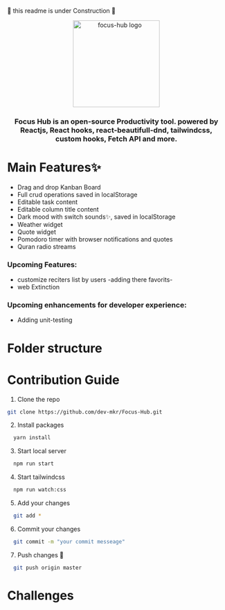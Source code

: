 
 🚧 this readme is under Construction 🚧
  <p align="center">
  <a href="https://focus-hub.netlify.app" target="_blank">
    <img alt="focus-hub logo" height="200"  src="https://user-images.githubusercontent.com/101500659/184385526-24316c1e-0c48-41a7-aa9c-81216f256da7.png"/>
  </a>
  
<h3 align="center"> Focus Hub is an open‑source Productivity tool. powered by Reactjs, React hooks, react-beautifull-dnd, tailwindcss, custom hooks, Fetch API and more.</h3> 


# Main Features✨
* Drag and drop Kanban Board
* Full crud operations saved in localStorage
* Editable task content
* Editable column title content
* Dark mood with switch sounds✨, saved in localStorage
* Weather widget
* Quote widget  
* Pomodoro timer with browser notifications and quotes
* Quran radio streams 

### Upcoming Features:
* customize reciters list by users -adding there favorits-
* web Extinction 
### Upcoming enhancements for developer experience:
* Adding unit-testing
 # Folder structure
 # Contribution Guide
 1. Clone the repo
 ```sh
 git clone https://github.com/dev-mkr/Focus-Hub.git
 ```
2. Install packages
 ```sh
   yarn install
   ```
3. Start local server
 ```sh
   npm run start 
   ```
4. Start tailwindcss 
 ```sh
   npm run watch:css
   ```
5. Add your changes
 ```sh
   git add *
   ```
6. Commit your changes 
 ```sh
   git commit -m "your commit messeage"
   ```
7. Push changes 🚀
 ```sh
   git push origin master
   ```
# Challenges
